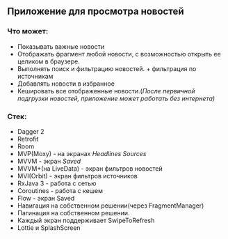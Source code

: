 ## Приложение для просмотра новостей
### Что может:
 - Показывать важные новости
 - Отображать фрагмент любой новости, с возможностью открыть ее целиком в браузере.
 - Выполнять поиск и фильтрацию новостей. + фильтрация по источникам
 - Добавлять новости в избранное
 - Кешировать все отображенные  новости.(*После первичной подгрузки новостей, приложение может работать без интернета)*

### Стек:
 - Dagger 2
 - Retrofit
 - Room
 - MVP(Moxy) - на экранах *Headlines* *Sources*
 - MVVM - экран *Saved*
 - MVVM+(на LiveData) - экран фильтров новостей
 - MVI(Orbit) - экран фильтров источников
 - RxJava 3 - работа с сетью
 - Coroutines - работа с кешем
 - Flow - экран Saved
 - Навигация на собственном решении(через FragmentManager)
 - Пагинация на собственном решении.
 - Каждый экран поддерживает SwipeToRefresh
 - Lottie и SplashScreen
